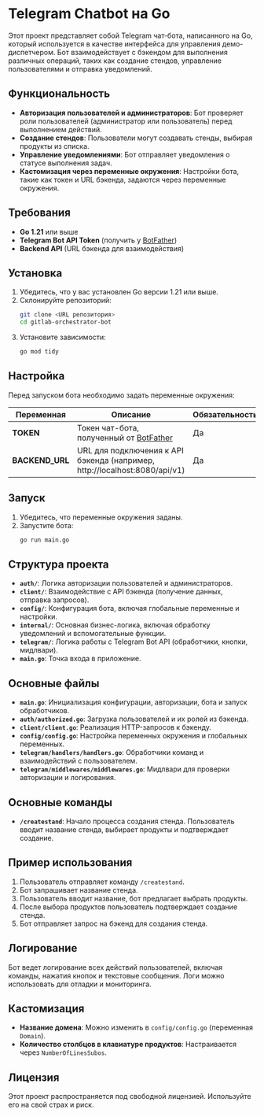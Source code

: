 # Telegram Chatbot на Go

Этот проект представляет собой Telegram чат-бота, написанного на Go, который используется в качестве интерфейса для управления демо-диспетчером. Бот взаимодействует с бэкендом для выполнения различных операций, таких как создание стендов, управление пользователями и отправка уведомлений.

## Функциональность

- **Авторизация пользователей и администраторов**: Бот проверяет роли пользователей (администратор или пользователь) перед выполнением действий.
- **Создание стендов**: Пользователи могут создавать стенды, выбирая продукты из списка.
- **Управление уведомлениями**: Бот отправляет уведомления о статусе выполнения задач.
- **Кастомизация через переменные окружения**: Настройки бота, такие как токен и URL бэкенда, задаются через переменные окружения.

## Требования

- **Go 1.21** или выше
- **Telegram Bot API Token** (получить у [BotFather](https://core.telegram.org/bots#botfather))
- **Backend API** (URL бэкенда для взаимодействия)

## Установка

1. Убедитесь, что у вас установлен Go версии 1.21 или выше.
2. Склонируйте репозиторий:
   ```bash
   git clone <URL репозитория>
   cd gitlab-orchestrator-bot
   ```
3. Установите зависимости:
   ```bash
   go mod tidy
   ```

## Настройка

Перед запуском бота необходимо задать переменные окружения:

| Переменная     | Описание                                                                            | Обязательность |
|----------------|------------------------------------------------------------------------------------|----------------|
| **TOKEN**      | Токен чат-бота, полученный от [BotFather](https://core.telegram.org/bots#botfather) | Да             |
| **BACKEND_URL**| URL для подключения к API бэкенда (например, http://localhost:8080/api/v1)          | Да             |

## Запуск

1. Убедитесь, что переменные окружения заданы.
2. Запустите бота:
   ```bash
   go run main.go
   ```

## Структура проекта

- **`auth/`**: Логика авторизации пользователей и администраторов.
- **`client/`**: Взаимодействие с API бэкенда (получение данных, отправка запросов).
- **`config/`**: Конфигурация бота, включая глобальные переменные и настройки.
- **`internal/`**: Основная бизнес-логика, включая обработку уведомлений и вспомогательные функции.
- **`telegram/`**: Логика работы с Telegram Bot API (обработчики, кнопки, мидлвари).
- **`main.go`**: Точка входа в приложение.

## Основные файлы

- **`main.go`**: Инициализация конфигурации, авторизации, бота и запуск обработчиков.
- **`auth/authorized.go`**: Загрузка пользователей и их ролей из бэкенда.
- **`client/client.go`**: Реализация HTTP-запросов к бэкенду.
- **`config/config.go`**: Настройка переменных окружения и глобальных переменных.
- **`telegram/handlers/handlers.go`**: Обработчики команд и взаимодействий с пользователем.
- **`telegram/middlewares/middlewares.go`**: Мидлвари для проверки авторизации и логирования.

## Основные команды

- **`/createstand`**: Начало процесса создания стенда. Пользователь вводит название стенда, выбирает продукты и подтверждает создание.

## Пример использования

1. Пользователь отправляет команду `/createstand`.
2. Бот запрашивает название стенда.
3. Пользователь вводит название, бот предлагает выбрать продукты.
4. После выбора продуктов пользователь подтверждает создание стенда.
5. Бот отправляет запрос на бэкенд для создания стенда.

## Логирование

Бот ведет логирование всех действий пользователей, включая команды, нажатия кнопок и текстовые сообщения. Логи можно использовать для отладки и мониторинга.

## Кастомизация

- **Название домена**: Можно изменить в `config/config.go` (переменная `Domain`).
- **Количество столбцов в клавиатуре продуктов**: Настраивается через `NumberOfLinesSubos`.

## Лицензия

Этот проект распространяется под свободной лицензией. Используйте его на свой страх и риск.
```